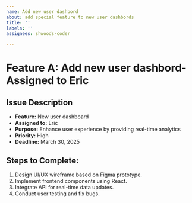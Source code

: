 ```yaml
---
name: Add new user dashbord
about: add special feature to new user dashbords
title: ''
labels: ''
assignees: shwoods-coder

---
```


# Feature A: Add new user dashbord-Assigned to Eric
## Issue Description
- **Feature:** New user dashboard  
- **Assigned to:** Eric  
- **Purpose:** Enhance user experience by providing real-time analytics  
- **Priority:** High  
- **Deadline:** March 30, 2025  

## Steps to Complete:
1. Design UI/UX wireframe based on Figma prototype.
2. Implement frontend components using React.
3. Integrate API for real-time data updates.
4. Conduct user testing and fix bugs.
